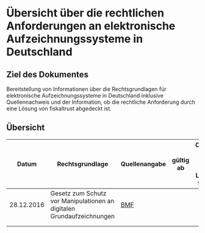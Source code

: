 # Übersicht über die rechtlichen Anforderungen an elektronische Aufzeichnungssysteme in Deutschland

## Ziel des Dokumentes

Bereitstellung von Informationen über die Rechtsgrundlagen für elektronische Aufzeichnungssysteme in Deutschland inklusive Quellennachweis und der Information, ob die rechtliche Anforderung durch eine Lösung von fiskaltrust abgedeckt ist.

## Übersicht 

| Datum      | Rechtsgrundlage                                              | Quellenangabe                                                | gültig ab | Compliance durch Nutzung einer Lösung von fiskaltrust |
| ---------- | ------------------------------------------------------------ | ------------------------------------------------------------ | --------- | ----------------------------------------------------- |
| 28.12.2016 | Gesetz zum Schutz vor Manipulationen an digitalen Grundaufzeichnungen | [BMF](https://www.bundesfinanzministerium.de/Content/DE/Gesetzestexte/Gesetze_Gesetzesvorhaben/Abteilungen/Abteilung_IV/18_Legislaturperiode/Gesetze_Verordnungen/2016-12-28-Kassenmanipulationsschutzgestz/0-Gesetz.html) |           |                                                       |
|            |                                                              |                                                              |           |                                                       |
|            |                                                              |                                                              |           |                                                       |

